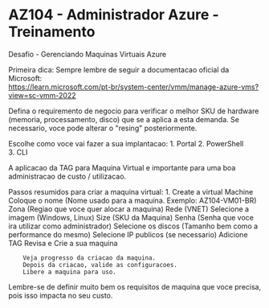 # AZ104 - Administrador Azure - Treinamento 
Desafio - Gerenciando Maquinas Virtuais Azure
  
  Primeira dica: Sempre lembre de seguir a documentacao oficial da Microsoft:  
    https://learn.microsoft.com/pt-br/system-center/vmm/manage-azure-vms?view=sc-vmm-2022

  Defina o requiremento de negocio para verificar o melhor SKU de hardware (memoria, processamento, disco) que se a aplica a esta demanda. Se necessario, voce pode alterar o "resing" posteriormente.
  
  Escolhe como voce vai fazer a sua implantacao:
    1. Portal
    2. PowerShell    
    3. CLI

  A aplicacao da TAG para Maquina Virtual e importante para uma boa administracao de custo / utilizacao.

  Passos resumidos para criar a maquina virtual:
    1. Create a virtual Machine
      Coloque o nome (Nome usado para a maquina. Exemplo: AZ104-VM01-BR)
      Zona (Regiao que voce quer alocar a maquina)
      Rede (VNET)
      Selecione a imagem (Windows, Linux)
      Size (SKU da Maquina)
      Senha (Senha que voce ira utilizar como administrador)
      Selecione os discos (Tamanho bem como a performance do mesmo)
      Selecione IP publicos (se necessario)
      Adicione TAG
      Revisa e Crie a sua maquina

        Veja progresso da criacao da maquina.
        Depois da criacao, valide as configuracoes.
        Libere a maquina para uso.

Lembre-se de definir muito bem os requisitos de maquina que voce precisa, pois isso impacta no seu custo.


    

    
